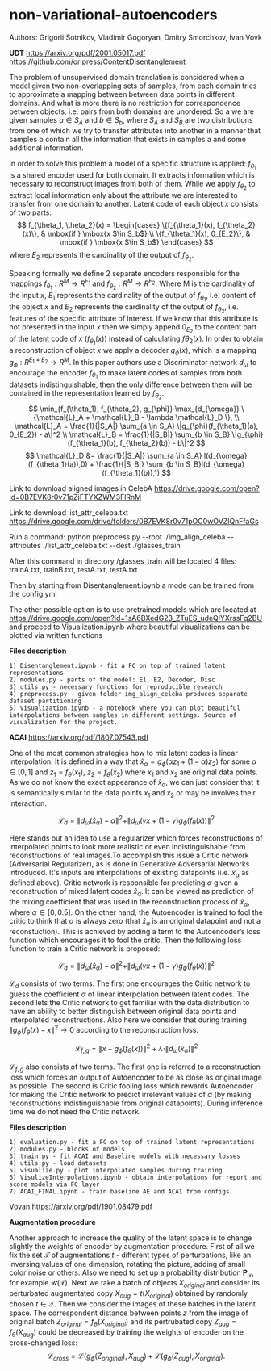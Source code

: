 # non-variational-autoencoders

Authors: Grigorii Sotnikov, Vladimir Gogoryan, Dmitry Smorchkov, Ivan Vovk

**UDT**
https://arxiv.org/pdf/2001.05017.pdf
https://github.com/oripress/ContentDisentanglement


The problem of unsupervised domain translation is considered when a model given two non-overlapping sets of samples,
from each domain tries to approximate a mapping between between data points in different domains. And what is more there is no restriction for correspondence between objects, i.e. pairs from both domains are unordered. So a we are given samples $a \in S_A$ and $b \in S_b$, where $S_A$ and $S_B$ are two distributions from one of which we try to transfer attributes into another in a manner that samples b contain all the information that exists in samples a and some additional information.

In order to solve this problem a model of a specific structure is applied:
$f_{\theta_1}$ is a shared encoder used for both domain. It extracts information which is necessary to reconstruct images from both of them. While we apply $f_{\theta_2}$ to extract local information only about the attribute we are interested to transfer from one domain to another. Latent code of each object $x$ consists of two parts:  
$$
    f_{\theta_1, \theta_2}(x) =
    \begin{cases}
        \{f_{\theta_1}(x), f_{\theta_2}(x)\}, & \mbox{if } \mbox{x $\in S_b$}
        \\ \{f_{\theta_1}(x), 0_{E_2}\}, & \mbox{if } \mbox{x $\in S_b$}
    \end{cases}
$$
where $E_2$ represents the cardinality of the output of $f_{\theta_2}$.

Speaking formally we define 2 separate encoders responsible for the mappings $f_{\theta_1}: R^M \to R^{E_1}$ and  $f_{\theta_2}: R^M \to R^{E_2}$. Where M is the cardinality of the input $x$, $E_1$ represents the cardinality of the output of $f_{\theta_1}$, i.e. content of the object $x$ and  $E_2$ represents the cardinality of the output of $f_{\theta_2}$, i.e. features of the specific attribute of interest. If we know that this attribute is not presented in the input $x$ then we simply append $0_{E_2}$ to the content part of the latent code of $x$ ($f_{\theta_1}(x)$) instead of calculating $f{\theta_2}(x)$. In order to obtain a reconstruction of object $x$ we apply a decoder $g_{\phi}(x)$, which is a mapping $g_{\phi}: R^{E_1 + E_2} \to R^M$.
In this paper authors use a Discriminator network $d_{\omega}$ to encourage the encoder $f_{\theta_1}$ to make latent codes of samples from both datasets indistinguishable, then the only difference between them will be contained in the representation learned by $f_{\theta_2}$.
$$
    \min_{f_{\theta_1}, f_{\theta_2}, g_{\phi}} \max_{d_{\omega}} \{\mathcal{L}_A + \mathcal{L}_B - \lambda \mathcal{L}_D \},
    \\
    \mathcal{L}_A = \frac{1}{|S_A|} \sum_{a \in S_A} \|g_{\phi}(f_{\theta_1}(a), 0_{E_2}) - a\|^2
    \\
    \mathcal{L}_B = \frac{1}{|S_B|} \sum_{b \in S_B} \|g_{\phi}(f_{\theta_1}(b), f_{\theta_2}(b)) - b\|^2
$$
$$
    \mathcal{L}_D &= \frac{1}{|S_A|} \sum_{a \in S_A} l(d_{\omega}(f_{\theta_1}(a)),0) + \frac{1}{|S_B|} \sum_{b \in S_B}l(d_{\omega}(f_{\theta_1}(b)),1)
$$


Link to download aligned images in CelebA
https://drive.google.com/open?id=0B7EVK8r0v71pZjFTYXZWM3FlRnM

Link to download list_attr_celeba.txt
https://drive.google.com/drive/folders/0B7EVK8r0v71pOC0wOVZlQnFfaGs

Run a command:
python preprocess.py --root ./img_align_celeba --attributes ./list_attr_celeba.txt --dest ./glasses_train

After this command in directory /glasses_train will be located 4 files: trainA.txt, trainB.txt, testA.txt, testA.txt

Then by starting from Disentanglement.ipynb a mode can be trained from the config.yml

The other possible option is to use pretrained models which are located at https://drive.google.com/open?id=1sA6BXedG23_ZTuES_udeQlYXrssFq2BU
and proceed to Visualization.ipynb where beautiful visualizations can be plotted via written functions


**Files description**

    1) Disentanglement.ipynb - fit a FC on top of trained latent representations
    2) modules.py - parts of the model: E1, E2, Decoder, Disc
    3) utils.py - necessary functions for reproducible research
    4) preprocess.py - given folder img_align_celeba produces separate dataset partitioning
    5) Visualization.ipynb - a notebook where you can plot beautiful interpolations between samples in different settings. Source of visualization for the project.


**ACAI**
https://arxiv.org/pdf/1807.07543.pdf

One of the most common strategies how to mix latent codes is linear interpolation. It is defined in a way that $\hat{x}_{\alpha} = g_{\phi}(\alpha z_1 + (1 - \alpha)z_2)$ for some $\alpha \in [0, 1]$ and $z_1 = f_{\theta}(x_1)$, $z_2 = f_{\theta}(x_2)$ where $x_1$ and $x_2$ are original data points. As we do not know the exact appearance of $\hat{x}_{\alpha}$, we can just consider that it is semantically similar to the data points $x_1$ and $x_2$ or may be involves their interaction.

$$\mathcal{L}_d = \| d_{\omega}(\hat{x}_{\alpha}) - \alpha \|^2 + \| d_{\omega}(\gamma x + (1 - \gamma)g_{\phi}(f_{\theta}(x)) \|^2$$


Here stands out an idea to use a regularizer which forces reconstructions of interpolated points to look more realistic or even indistinguishable
from reconstructions of real images.To accomplish this issue a Critic network (Adversarial Regularizer), as is done in Generative Adversarial Networks introduced. It's inputs are interpolations of existing datapoints (i.e. $\hat{x}_{\alpha}$ as defined above). Critic network is responsible for predicting $\alpha$ given a reconstruction of mixed latent codes $\hat{x}_{\alpha}$. It can be viewed as prediction of the mixing coefficient that was used in the reconstruction process of $\hat{x}_{\alpha}$, where $\alpha \in [0, 0.5]$. On the other hand, the Autoencoder is trained to fool the critic to think that $\alpha$ is always zero (that $\hat{x}_{\alpha}$ is an original datapoint and not a reconstuction). This is achieved by adding a term to the Autoencoder’s loss function which encourages it to fool the critic. Then the following loss function to train a Critic network is proposed:

$$\mathcal{L}_d = \| d_{\omega}(\hat{x}_{\alpha}) - \alpha \|^2 + \| d_{\omega}(\gamma x + (1 - \gamma)g_{\phi}(f_{\theta}(x)) \|^2$$

$\mathcal{L}_d$ consists of two terms. The first one encourages the Critic network to guess the coefficient $\alpha$ of linear interpolation between latent codes. The second lets the Critic network to get familiar with the data distribution to have an ability to better distinguish between original data points and interpolated reconstructions. Also here we consider that during training $\|g_{\phi}(f_{\theta}(x) - x\|^2 \to 0$ according to the reconstruction loss.

$$\mathcal{L}_{f, g} = \| x -  g_{\phi}(f_{\theta}(x)) \|^2 + \lambda \cdot \| d_{\omega}(\hat{x}_{\alpha}) \|^2$$

$\mathcal{L}_{f, g}$ also consists of two terms. The first one is referred to a reconstruction loss which forces an output of Autoencoder to be as close as original image as possible. The second is Critic fooling loss which rewards Autoencoder for making the Critic network to predict irrelevant values of $\alpha$ (by making reconstructions indistinguishable from original datapoints). During inference time we do not need the Critic network.

**Files description**

    1) evaluation.py - fit a FC on top of trained latent representations
    2) modules.py - blocks of models
    3) train.py - fit ACAI and Baseline models with necessary losses
    4) utils.py - load datasets
    5) visualize.py - plot interpolated samples during training
    6) VisulizeInterpolations.ipynb - obtain interpolations for report and score models via FC layer
    7) ACAI_FINAL.ipynb - train baseline AE and ACAI from configs


Vovan
https://arxiv.org/pdf/1901.08479.pdf


**Augmentation procedure**

Another approach to increase the quality of the latent space is to change slightly the weights of encoder by augmentation procedure. First of all we fix the set $\mathcal{T}$ of augmentations $t$ - different types of perturbations, like an inversing values of one dimension, rotating the picture, adding of small color noise or others. Also we need to set up a probability distribution $\mathbf{P}_\mathcal{T}$, for example $\mathcal{U}(\mathcal{T})$. Next we take a batch of objects $X_{original}$ and consider its perturbated augmentated copy $X_{aug} = t(X_{original})$ obtained by randomly chosen $t \in \mathcal{T}$. Then we consider the images of these batches in the latent space. The correspondent distance between points $z$ from the image of original batch $Z_{original} = f_{\theta}(X_{original})$ and its pertrubated copy $Z_{aug} = f_{\theta}(X_{aug})$ could be decreased by training the weights of encoder on the cross-changed loss:
$$\mathcal{L}_{cross} =  \mathcal{L}(g_\phi(Z_{original}), X_{aug}) + \mathcal{L}(g_\phi(Z_{aug}), X_{original}).$$